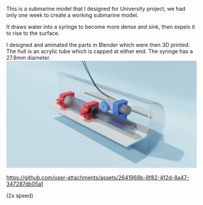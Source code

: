 This is a submarine model that I designed for University project, we had only one week to create a working submarine model.

It draws water into a syringe to become more dense and sink, then expels it to rise to the surface.

I designed and animated the parts in Blender which were then 3D printed. The hull is an acrylic tube which is capped at either end. The syringe has a 27.8mm diameter.
![alt text](outputC.gif)


https://github.com/user-attachments/assets/2641968b-8f82-4f2d-8a47-347287db05a1



(2x speed)
